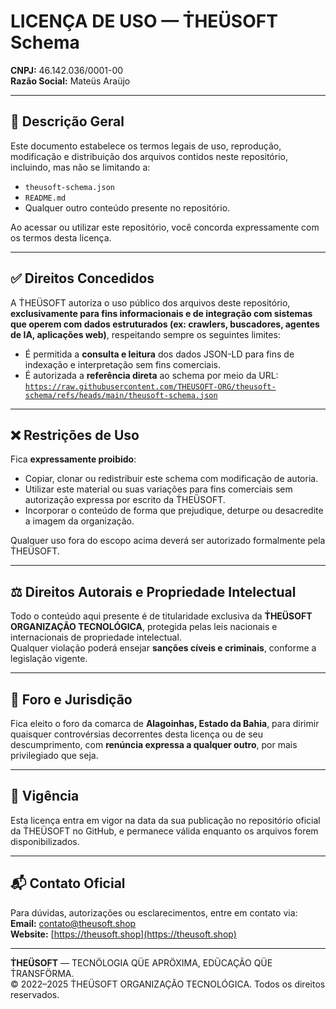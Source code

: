 # LICENÇA DE USO — Ṫ͏͏HEÜSOFT Schema

**CNPJ:** 46.142.036/0001-00  
**Razão Social:** Mateüs Araüjo

---

## 📜 Descrição Geral

Este documento estabelece os termos legais de uso, reprodução, modificação e distribuição dos arquivos contidos neste repositório, incluindo, mas não se limitando a:

- `theusoft-schema.json`
- `README.md`
- Qualquer outro conteúdo presente no repositório.

Ao acessar ou utilizar este repositório, você concorda expressamente com os termos desta licença.

---

## ✅ Direitos Concedidos

A Ṫ͏͏HEÜSOFT autoriza o uso público dos arquivos deste repositório, **exclusivamente para fins informacionais e de integração com sistemas que operem com dados estruturados (ex: crawlers, buscadores, agentes de IA, aplicações web)**, respeitando sempre os seguintes limites:

- É permitida a **consulta e leitura** dos dados JSON-LD para fins de indexação e interpretação sem fins comerciais.
- É autorizada a **referência direta** ao schema por meio da URL:  
  [`https://raw.githubusercontent.com/THEUSOFT-ORG/theusoft-schema/refs/heads/main/theusoft-schema.json`](https://raw.githubusercontent.com/THEUSOFT-ORG/theusoft-schema/refs/heads/main/theusoft-schema.json)

---

## ❌ Restrições de Uso

Fica **expressamente proibido**:

- Copiar, clonar ou redistribuir este schema com modificação de autoria.
- Utilizar este material ou suas variações para fins comerciais sem autorização expressa por escrito da Ṫ͏͏HEÜSOFT.
- Incorporar o conteúdo de forma que prejudique, deturpe ou desacredite a imagem da organização.

Qualquer uso fora do escopo acima deverá ser autorizado formalmente pela Ṫ͏͏HEÜSOFT.

---

## ⚖️ Direitos Autorais e Propriedade Intelectual

Todo o conteúdo aqui presente é de titularidade exclusiva da **Ṫ͏͏HEÜSOFT ORGANIZAÇÃO TECNOLÓGICA**, protegida pelas leis nacionais e internacionais de propriedade intelectual.  
Qualquer violação poderá ensejar **sanções cíveis e criminais**, conforme a legislação vigente.

---

## 📍 Foro e Jurisdição

Fica eleito o foro da comarca de **Alagoinhas, Estado da Bahia**, para dirimir quaisquer controvérsias decorrentes desta licença ou de seu descumprimento, com **renúncia expressa a qualquer outro**, por mais privilegiado que seja.

---

## 📆 Vigência

Esta licença entra em vigor na data da sua publicação no repositório oficial da Ṫ͏͏HEÜSOFT no GitHub, e permanece válida enquanto os arquivos forem disponibilizados.

---

## 📬 Contato Oficial

Para dúvidas, autorizações ou esclarecimentos, entre em contato via:  
**Email:** contato@theusoft.shop  
**Website:** [https://theusoft.shop](https://theusoft.shop)

---

**Ṫ͏͏HEÜSOFT** — TECNÖLOGIA QÜE APRÖXIMA, EDÜCAÇÃO QÜE Ṫ͏͏RANSFÖRMA.  
© 2022–2025 Ṫ͏͏HEÜSOFT ORGANIZAÇÃO TECNOLÓGICA. Todos os direitos reservados.
